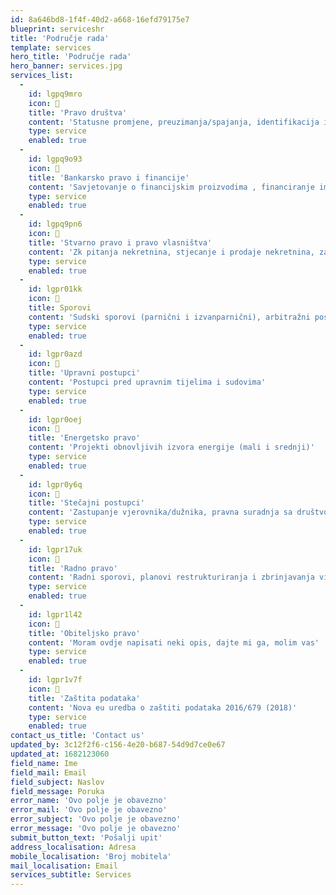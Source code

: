 ```yaml
---
id: 8a646bd8-1f4f-40d2-a668-16efd79175e7
blueprint: serviceshr
title: 'Područje rada'
template: services
hero_title: 'Područje rada'
hero_banner: services.jpg
services_list:
  -
    id: lgpq9mro
    icon: 
    title: 'Pravo društva'
    content: 'Statusne promjene, preuzimanja/spajanja, identifikacija i kontrola rizika, dubinske pravne analize, ulaganja, likvidacije, zastupanja društava, ugovorno pravo, regulatorna pitanja, naplata'
    type: service
    enabled: true
  -
    id: lgpq9o93
    icon: 
    title: 'Bankarsko pravo i financije'
    content: 'Savjetovanje o financijskim proizvodima , financiranje imovine, projektno, financiranje, osiguranja, factoring'
    type: service
    enabled: true
  -
    id: lgpq9pn6
    icon: 
    title: 'Stvarno pravo i pravo vlasništva'
    content: 'Zk pitanja nekretnina, stjecanje i prodaje nekretnina, zakup /najam'
    type: service
    enabled: true
  -
    id: lgpr01kk
    icon: 
    title: Sporovi
    content: 'Sudski sporovi (parnični i izvanparnični), arbitražni postupci, medijacija (mirenje), ovrhe'
    type: service
    enabled: true
  -
    id: lgpr0azd
    icon: 
    title: 'Upravni postupci'
    content: 'Postupci pred upravnim tijelima i sudovima'
    type: service
    enabled: true
  -
    id: lgpr0oej
    icon: 
    title: 'Energetsko pravo'
    content: 'Projekti obnovljivih izvora energije (mali i srednji)'
    type: service
    enabled: true
  -
    id: lgpr0y6q
    icon: 
    title: 'Stečajni postupci'
    content: 'Zastupanje vjerovnika/dužnika, pravna suradnja sa društvom u stečaju, preustroj stečajnog dužnika'
    type: service
    enabled: true
  -
    id: lgpr17uk
    icon: 
    title: 'Radno pravo'
    content: 'Radni sporovi, planovi restrukturiranja i zbrinjavanja viška troškova, ugovori o radu i managerski, ugovori, izrada pravilnika o radu i statusne dokumentacije društva, ishođenje radnih dozvola'
    type: service
    enabled: true
  -
    id: lgpr1l42
    icon: 
    title: 'Obiteljsko pravo'
    content: 'Moram ovdje napisati neki opis, dajte mi ga, molim vas'
    type: service
    enabled: true
  -
    id: lgpr1v7f
    icon: 
    title: 'Zaštita podataka'
    content: 'Nova eu uredba o zaštiti podataka 2016/679 (2018)'
    type: service
    enabled: true
contact_us_title: 'Contact us'
updated_by: 3c12f2f6-c156-4e20-b687-54d9d7ce0e67
updated_at: 1682123060
field_name: Ime
field_mail: Email
field_subject: Naslov
field_message: Poruka
error_name: 'Ovo polje je obavezno'
error_mail: 'Ovo polje je obavezno'
error_subject: 'Ovo polje je obavezno'
error_message: 'Ovo polje je obavezno'
submit_button_text: 'Pošalji upit'
address_localisation: Adresa
mobile_localisation: 'Broj mobitela'
mail_localisation: Email
services_subtitle: Services
---
```

